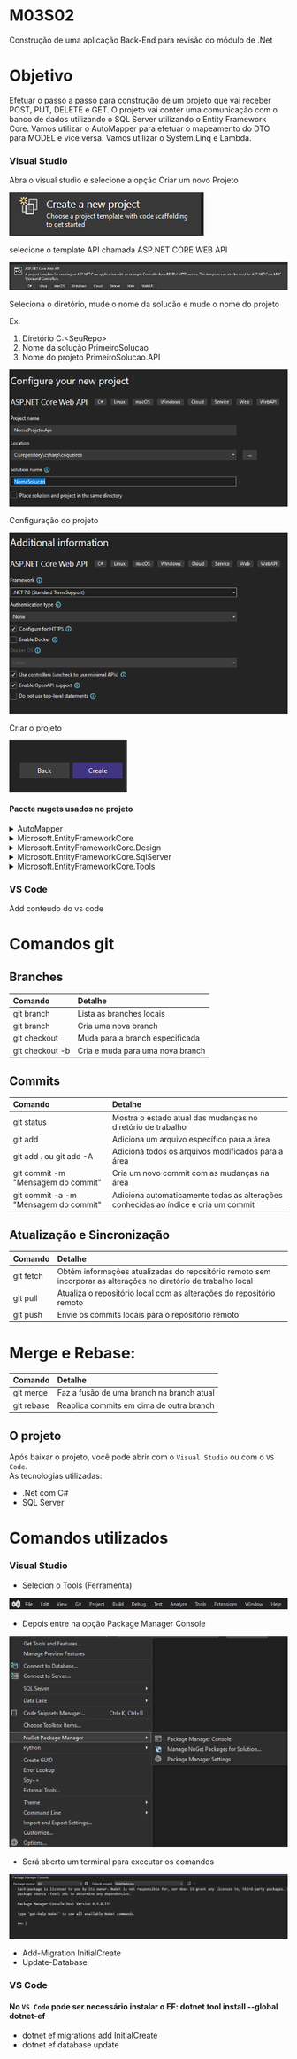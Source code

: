 # M03S02

Construção de uma aplicação Back-End para revisão do módulo de .Net

# Objetivo

Efetuar o passo a passo para construção de um projeto que vai receber POST, PUT, DELETE e GET.
O projeto vai conter uma comunicação com o banco de dados utilizando o SQL Server utilizando o Entity Framework Core.
Vamos utilizar o AutoMapper para efetuar o mapeamento do DTO para MODEL e vice versa.
Vamos utilizar o System.Linq e Lambda.


### Visual Studio

Abra o visual studio e selecione a opção Criar um novo Projeto

![Alt text](/images/image-3.png)

selecione o template API chamada ASP.NET CORE WEB API

![Alt text](/images/image-4.png)

Seleciona o diretório, mude o nome da solucão e mude o nome do projeto

Ex.
1. Diretório  C:\<SeuRepo>
2. Nome da solução PrimeiroSolucao 
3. Nome do projeto PrimeiroSolucao.API 

![Alt text](/images/image-5.png)

Configuração do projeto

![Alt text](/images/image-6.png)

Criar o projeto

![Alt text](/images/image-7.png)

#### Pacote nugets usados no projeto

<details>
    <summary>AutoMapper</summary>
    <p>Link <a href="https://www.nuget.org/packages/automapper/">Link</a></p>
    <p>dotnet add package AutoMapper --version 12.0.1</p>
</details>

<details>
    <summary>Microsoft.EntityFrameworkCore</summary>
    <p><a href="https://www.nuget.org/packages/Microsoft.EntityFrameworkCore/7.0.9">Link</a></p>
    <p>dotnet add package Microsoft.EntityFrameworkCore --version 7.0.9</p>
</details>

<details>
    <summary>Microsoft.EntityFrameworkCore.Design</summary>
    <p><a href="https://www.nuget.org/packages/Microsoft.EntityFrameworkCore.Design/7.0.9">Link</a></p>
    <p>dotnet add package Microsoft.EntityFrameworkCore.Design --version 7.0.9</p>
</details>

<details>
    <summary>Microsoft.EntityFrameworkCore.SqlServer</summary>
    <p><a href="https://www.nuget.org/packages/Microsoft.EntityFrameworkCore.SqlServer/7.0.9">Link</a></p>
    <p>dotnet add package Microsoft.EntityFrameworkCore.SqlServer --version 7.0.9</p>
</details>

<details>
    <summary>Microsoft.EntityFrameworkCore.Tools</summary>
    <p><a href="https://www.nuget.org/packages/Microsoft.EntityFrameworkCore.Tools/7.0.9">Link</a></p>
    <p>dotnet add package Microsoft.EntityFrameworkCore.Tools --version 7.0.9</p>
</details>

### VS Code

Add conteudo do vs code

# Comandos git 

## Branches

Comando                          | Detalhe
| :---                           | :---
git branch                       | Lista as branches locais
git branch <nome-da-branch>      | Cria uma nova branch
git checkout <nome-da-branch>    | Muda para a branch especificada
git checkout -b <nome-da-branch> | Cria e muda para uma nova branch

## Commits

Comando                               | Detalhe
| :---                                | :---
git status                            | Mostra o estado atual das mudanças no diretório de trabalho
git add <arquivo>                     | Adiciona um arquivo específico para a área
git add . ou git add -A               | Adiciona todos os arquivos modificados para a área 
git commit -m "Mensagem do commit"    | Cria um novo commit com as mudanças na área
git commit -a -m "Mensagem do commit" | Adiciona automaticamente todas as alterações conhecidas ao índice e cria um commit

## Atualização e Sincronização

Comando     | Detalhe
| :---      | :---
git fetch   | Obtém informações atualizadas do repositório remoto sem incorporar as alterações no diretório de trabalho local
git pull    | Atualiza o repositório local com as alterações do repositório remoto
git push    | Envie os commits locais para o repositório remoto

# Merge e Rebase:

Comando                      | Detalhe
| :---                       | :---
git merge  <nome-da-branch>  | Faz a fusão de uma branch na branch atual
git rebase <nome-da-branch>  | Reaplica commits em cima de outra branch

## O projeto

Após baixar o projeto, você pode abrir com o `Visual Studio` ou com o `VS Code`.
<br>
As tecnologias utilizadas:
* .Net com C#
* SQL Server


# **Comandos utilizados**
### Visual Studio

* Selecion o Tools (Ferramenta) 

![Alt text](/images/image.png)

* Depois entre na opção Package Manager Console

![Alt text](/images/image-1.png)

* Será aberto um terminal para executar os comandos

![Alt text](/images/image-2.png)


* Add-Migration InitialCreate
* Update-Database

### VS Code

#### No `VS Code` pode ser necessário instalar o EF: dotnet tool install --global dotnet-ef


* dotnet ef migrations add InitialCreate 
* dotnet ef database update
